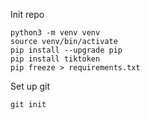 Init repo

```
python3 -m venv venv
source venv/bin/activate
pip install --upgrade pip
pip install tiktoken
pip freeze > requirements.txt
```

Set up git

```
git init
```
